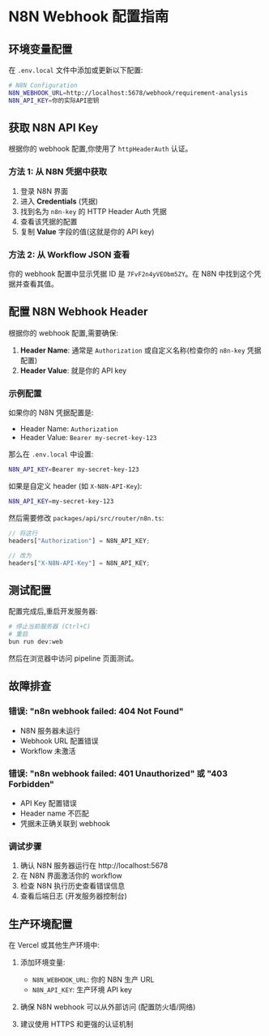 # N8N Webhook 配置指南

## 环境变量配置

在 `.env.local` 文件中添加或更新以下配置:

```bash
# N8N Configuration
N8N_WEBHOOK_URL=http://localhost:5678/webhook/requirement-analysis
N8N_API_KEY=你的实际API密钥
```

## 获取 N8N API Key

根据你的 webhook 配置,你使用了 `httpHeaderAuth` 认证。

### 方法 1: 从 N8N 凭据中获取

1. 登录 N8N 界面
2. 进入 **Credentials** (凭据)
3. 找到名为 `n8n-key` 的 HTTP Header Auth 凭据
4. 查看该凭据的配置
5. 复制 **Value** 字段的值(这就是你的 API key)

### 方法 2: 从 Workflow JSON 查看

你的 webhook 配置中显示凭据 ID 是 `7FvF2n4yVEObm5ZY`。在 N8N 中找到这个凭据并查看其值。

## 配置 N8N Webhook Header

根据你的 webhook 配置,需要确保:

1. **Header Name**: 通常是 `Authorization` 或自定义名称(检查你的 `n8n-key` 凭据配置)
2. **Header Value**: 就是你的 API key

### 示例配置

如果你的 N8N 凭据配置是:
- Header Name: `Authorization`
- Header Value: `Bearer my-secret-key-123`

那么在 `.env.local` 中设置:
```bash
N8N_API_KEY=Bearer my-secret-key-123
```

如果是自定义 header (如 `X-N8N-API-Key`):
```bash
N8N_API_KEY=my-secret-key-123
```

然后需要修改 `packages/api/src/router/n8n.ts`:
```typescript
// 将这行
headers["Authorization"] = N8N_API_KEY;

// 改为
headers["X-N8N-API-Key"] = N8N_API_KEY;
```

## 测试配置

配置完成后,重启开发服务器:

```bash
# 停止当前服务器 (Ctrl+C)
# 重启
bun run dev:web
```

然后在浏览器中访问 pipeline 页面测试。

## 故障排查

### 错误: "n8n webhook failed: 404 Not Found"
- N8N 服务器未运行
- Webhook URL 配置错误
- Workflow 未激活

### 错误: "n8n webhook failed: 401 Unauthorized" 或 "403 Forbidden"
- API Key 配置错误
- Header name 不匹配
- 凭据未正确关联到 webhook

### 调试步骤

1. 确认 N8N 服务器运行在 http://localhost:5678
2. 在 N8N 界面激活你的 workflow
3. 检查 N8N 执行历史查看错误信息
4. 查看后端日志 (开发服务器控制台)

## 生产环境配置

在 Vercel 或其他生产环境中:

1. 添加环境变量:
   - `N8N_WEBHOOK_URL`: 你的 N8N 生产 URL
   - `N8N_API_KEY`: 生产环境 API key

2. 确保 N8N webhook 可以从外部访问 (配置防火墙/网络)

3. 建议使用 HTTPS 和更强的认证机制
